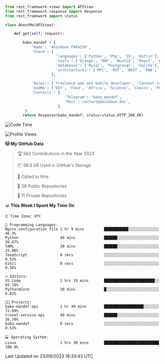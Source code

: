 ###
```python
from rest_framework.views import APIView
from rest_framework.response import Response
from rest_framework import status

class AboutMe(APIView):

    def get(self, request):

        baba_mandef = {
            'Name': 'Abiodoun PARAISO',
            'Stack': {
                       'languages': ['Python', 'Php', 'JS', 'Kotlin'],
                       'tools': ['Django', 'DRF', 'NuxtJS', 'React', 'Kotlin', 'Electron'],
                       'databases': ['Mysql', 'Postgresql', 'Sqlite'],
                       'architectures': ['MVC', 'MVT', 'REST', 'PWA', 'SPA', 'MicroServices']
                     },

            'Roles': ['freelance web and mobile developer', 'Content creator', 'Teacher', 'Mentor'],
            'AskMe': ['DIY', 'Food', 'Africa', 'Science', 'Comics', 'Photography', 'Tech', 'Programming'],
            'Contacts': {
                           'Telegram': 'baba_mandef',
                           'Mail':'contact@abiodoun.dev',
                        }
         }
        return Response(baba_mandef, status=status.HTTP_200_OK)

```                    

<!--START_SECTION:waka-->
![Code Time](http://img.shields.io/badge/Code%20Time-777%20hrs%2056%20mins-blue)

![Profile Views](http://img.shields.io/badge/Profile%20Views-0-blue)

**🐱 My GitHub Data** 

> 🏆 562 Contributions in the Year 2023
 > 
> 📦 98.6 kB Used in GitHub's Storage 
 > 
> 💼 Opted to Hire
 > 
> 📜 38 Public Repositories 
 > 
> 🔑 11 Private Repositories  
 > 
📊 **This Week I Spent My Time On** 

```text
⌚︎ Time Zone: UTC

💬 Programming Languages: 
Nginx configuration file 1 hr 9 mins         ███████████░░░░░░░░░░░░░░   46.3% 
Python                   40 mins             ██████░░░░░░░░░░░░░░░░░░░   26.87% 
YAML                     38 mins             ██████░░░░░░░░░░░░░░░░░░░   25.66% 
JavaScript               0 secs              ░░░░░░░░░░░░░░░░░░░░░░░░░   0.53% 
Ezhil                    0 secs              ░░░░░░░░░░░░░░░░░░░░░░░░░   0.36%

🔥 Editors: 
VS Code                  2 hrs 19 mins       ███████████████████████░░   93.18% 
PyCharmCore              10 mins             █░░░░░░░░░░░░░░░░░░░░░░░░   6.82%

🐱‍💻 Projects: 
baba-mandef-api          1 hr 49 mins        ██████████████████░░░░░░░   72.69% 
travel-service-api       40 mins             ██████░░░░░░░░░░░░░░░░░░░   26.78% 
baba-mandef              0 secs              ░░░░░░░░░░░░░░░░░░░░░░░░░   0.53%

💻 Operating System: 
Linux                    2 hrs 30 mins       █████████████████████████   100.0%

```


 Last Updated on 23/09/2023 18:33:43 UTC
<!--END_SECTION:waka-->
